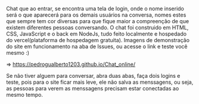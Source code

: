 Chat que ao entrar, se encontra uma tela de login, onde o nome inserido será o que aparecerá para os demais usuários na conversa, nomes estes que sempre tem cor diversas para que fique maior a compreenção de que existem diferentes pessoas conversando. O chat foi construido em HTML, CSS, JavaScript e o back em NodeJs, tudo feito localmente e hospedado do vercel(plataforma de hospedagem gratuita). Imagens de demonstração do site em funcionamento na aba de Issues, ou acesse o link e teste você mesmo :)         

=>  https://pedrogualberto1203.github.io/Chat_online/

Se não tiver alguem para conversar, abra duas abas, faça dois logins e teste, pois para o site ficar mais leve, ele não salva as menssagens, ou seja, as pessoas para verem as menssagens precisam estar conectadas ao mesmo tempo.
